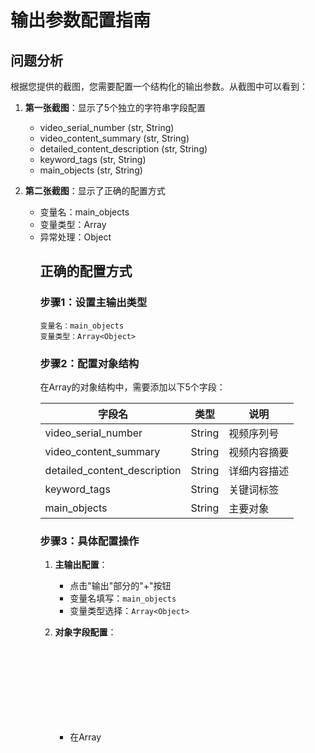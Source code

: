 # 输出参数配置指南

## 问题分析

根据您提供的截图，您需要配置一个结构化的输出参数。从截图中可以看到：

1. **第一张截图**：显示了5个独立的字符串字段配置
   - video_serial_number (str, String)
   - video_content_summary (str, String)
   - detailed_content_description (str, String)
   - keyword_tags (str, String)
   - main_objects (str, String)

2. **第二张截图**：显示了正确的配置方式
   - 变量名：main_objects
   - 变量类型：Array<Object>
   - 异常处理：Object

## 正确的配置方式

### 步骤1：设置主输出类型

```
变量名：main_objects
变量类型：Array<Object>
```

### 步骤2：配置对象结构

在Array<Object>的对象结构中，需要添加以下5个字段：

| 字段名 | 类型 | 说明 |
|--------|------|------|
| video_serial_number | String | 视频序列号 |
| video_content_summary | String | 视频内容摘要 |
| detailed_content_description | String | 详细内容描述 |
| keyword_tags | String | 关键词标签 |
| main_objects | String | 主要对象 |

### 步骤3：具体配置操作

1. **主输出配置**：
   - 点击"输出"部分的"+"按钮
   - 变量名填写：`main_objects`
   - 变量类型选择：`Array<Object>`

2. **对象字段配置**：
   - 在Array<Object>下方会出现对象字段配置区域
   - 依次添加5个字段，每个字段类型都选择`String`

## 完整的JSON输出结构

配置完成后，输出的JSON结构应该是：

```json
{
  "main_objects": [
    {
      "video_serial_number": "VIDEO_001",
      "video_content_summary": "视频内容摘要",
      "detailed_content_description": "详细内容描述",
      "keyword_tags": "关键词标签",
      "main_objects": "主要对象"
    },
    {
      "video_serial_number": "VIDEO_002",
      "video_content_summary": "视频内容摘要",
      "detailed_content_description": "详细内容描述",
      "keyword_tags": "关键词标签",
      "main_objects": "主要对象"
    }
  ]
}
```

## 为什么要这样配置？

### 1. 支持多组数据
- `Array<Object>`结构可以处理多个视频的分析结果
- 每个数组元素代表一个视频的完整信息

### 2. 结构化输出
- 避免了扁平化字段的混乱
- 每组数据都有明确的边界
- 便于程序处理和数据解析

### 3. 类型一致性
- 所有字段都是String类型
- 避免了类型转换的复杂性
- 确保数据的一致性

## 常见错误配置

### ❌ 错误方式1：使用多个独立字段
```
video_serial_number (String)
video_content_summary (String)
detailed_content_description (String)
keyword_tags (String)
main_objects (String)
```
**问题**：无法处理多组数据，数据结构混乱

### ❌ 错误方式2：使用简单数组
```
main_objects (Array<String>)
```
**问题**：无法包含多个字段，结构不完整

### ✅ 正确方式：使用对象数组
```
main_objects (Array<Object>)
  ├── video_serial_number (String)
  ├── video_content_summary (String)
  ├── detailed_content_description (String)
  ├── keyword_tags (String)
  └── main_objects (String)
```

## 配置验证

配置完成后，您可以使用我们提供的`structured_data_formatter.py`工具来验证配置是否正确：

```python
from structured_data_formatter import StructuredDataFormatter

# 创建格式化器
formatter = StructuredDataFormatter()

# 测试数据
test_data = '''{
    "key0": "VIDEO_001",
    "key1": "测试视频摘要",
    "key2": "测试详细描述",
    "key3": "测试, 关键词",
    "key4": "测试对象"
}'''

# 格式化并获取JSON输出
result = formatter.format_data(test_data)
print(result)
```

## 总结

正确的配置方式是：
1. 主输出类型：`Array<Object>`
2. 对象包含5个String类型字段
3. 字段名使用英文命名
4. 支持多组数据的结构化输出

这样配置后，您的系统就能正确处理多个视频的分析结果，并以结构化的方式输出数据。